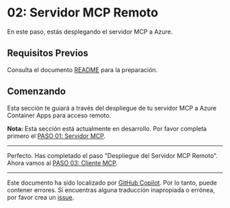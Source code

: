 # 02: Servidor MCP Remoto

En este paso, estás desplegando el servidor MCP a Azure.

## Requisitos Previos

Consulta el documento [README](../README.md#prerequisites) para la preparación.

## Comenzando

Esta sección te guiará a través del despliegue de tu servidor MCP a Azure Container Apps para acceso remoto.

**Nota:** Esta sección está actualmente en desarrollo. Por favor completa primero el [PASO 01: Servidor MCP](./01-mcp-server.md).

---

Perfecto. Has completado el paso "Despliegue del Servidor MCP Remoto". Ahora vamos al [PASO 03: Cliente MCP](./03-mcp-client.md).

---

Este documento ha sido localizado por [GitHub Copilot](https://docs.github.com/copilot/about-github-copilot/what-is-github-copilot). Por lo tanto, puede contener errores. Si encuentras alguna traducción inapropiada o errónea, por favor crea un [issue](../../../../../issues).